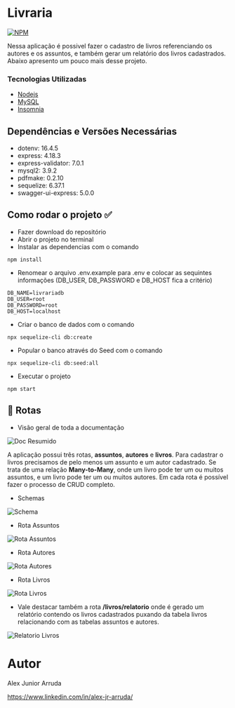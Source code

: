 # Livraria

[![NPM](https://img.shields.io/npm/l/react)](https://github.com/alexjuniorarruda/Accounts/blob/main/LICENSE)

 Nessa aplicação é possivel fazer o cadastro de livros referenciando os autores e os assuntos, e também gerar um relatório dos livros cadastrados. Abaixo apresento um pouco mais desse projeto.

 ### Tecnologias Utilizadas
 
 * [Nodejs](https://nodejs.org/en)
 * [MySQL](https://www.mysql.com/)
 * [Insomnia](https://insomnia.rest/)

## Dependências e Versões Necessárias

 * dotenv: 16.4.5
 * express: 4.18.3
 * express-validator: 7.0.1
 * mysql2: 3.9.2
 * pdfmake: 0.2.10
 * sequelize: 6.37.1
 * swagger-ui-express: 5.0.0

## Como rodar o projeto ✅

- Fazer download do repositório
- Abrir o projeto no terminal
- Instalar as dependencias com o comando
  
```
npm install
```

- Renomear o arquivo .env.example para .env e colocar as sequintes informações (DB_USER, DB_PASSWORD e DB_HOST fica a critério)
  
```
DB_NAME=livrariadb
DB_USER=root
DB_PASSWORD=root
DB_HOST=localhost
```

- Criar o banco de dados com o comando
  
```
npx sequelize-cli db:create
```

- Popular o banco através do Seed com o comando

```
npx sequelize-cli db:seed:all
``` 

- Executar o projeto
  
```
npm start
```

## 📌 Rotas

- Visão geral de toda a documentação

![Doc Resumido](https://github.com/alexjuniorarruda/livraria/assets/112874423/80a63e5e-b41c-4dfa-af9b-5c3c87f366c4)

A aplicação possui três rotas, **assuntos**, **autores** e **livros**. Para cadastrar o livros precisamos de pelo menos um assunto e um autor cadastrado.
Se trata de uma relação **Many-to-Many**, onde um livro pode ter um ou muitos assuntos, e um livro pode ter um ou muitos autores.
Em cada rota é possível fazer o processo de CRUD completo.

- Schemas

![Schema](https://github.com/alexjuniorarruda/livraria/assets/112874423/bd454e0a-a995-4dac-9716-f1146096fb93)

- Rota Assuntos

![Rota Assuntos](https://github.com/alexjuniorarruda/livraria/assets/112874423/9e110df9-1263-462a-b187-6c218fbc604b)

- Rota Autores

![Rota Autores](https://github.com/alexjuniorarruda/livraria/assets/112874423/f158e5b8-eb77-4868-9f31-cec95c71aaf0)

- Rota Livros

![Rota Livros](https://github.com/alexjuniorarruda/livraria/assets/112874423/54914569-4ecc-4775-b7a6-61df01e9c4e0)

- Vale destacar também a rota **/livros/relatorio** onde é gerado um relatório contendo os livros cadastrados puxando da tabela livros relacionando com as tabelas assuntos e autores.

![Relatorio Livros](https://github.com/alexjuniorarruda/livraria/assets/112874423/f1d49e41-7ef7-455b-8e3a-d0d0c5fd69f6)

# Autor

Alex Junior Arruda

https://www.linkedin.com/in/alex-jr-arruda/
